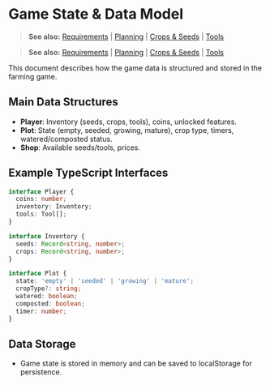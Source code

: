 # Game State & Data Model

> **See also:** [Requirements](requirements.md) | [Planning](planning.md) | [Crops & Seeds](crops.md) | [Tools](tools.md)

> **See also:** [Requirements](docs/requirements.md) | [Planning](docs/planning.md) | [Crops & Seeds](docs/crops.md) | [Tools](docs/tools.md)

This document describes how the game data is structured and stored in the farming game.

## Main Data Structures
- **Player**: Inventory (seeds, crops, tools), coins, unlocked features.
- **Plot**: State (empty, seeded, growing, mature), crop type, timers, watered/composted status.
- **Shop**: Available seeds/tools, prices.

## Example TypeScript Interfaces
```ts
interface Player {
  coins: number;
  inventory: Inventory;
  tools: Tool[];
}

interface Inventory {
  seeds: Record<string, number>;
  crops: Record<string, number>;
}

interface Plot {
  state: 'empty' | 'seeded' | 'growing' | 'mature';
  cropType?: string;
  watered: boolean;
  composted: boolean;
  timer: number;
}
```

## Data Storage
- Game state is stored in memory and can be saved to localStorage for persistence.
